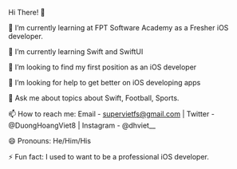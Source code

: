 Hi There! 👋

🔭 I’m currently learning at FPT Software Academy as a Fresher iOS developer.

🌱 I’m currently learning Swift and SwiftUI

👯 I’m looking to find my first position as an iOS developer

🤔 I’m looking for help to get better on iOS developing apps

💬 Ask me about topics about Swift, Football, Sports.

📫 How to reach me: Email - supervietfs@gmail.com | Twitter - @DuongHoangViet8 | Instagram - @dhviet__ 

😄 Pronouns: He/Him/His

⚡ Fun fact: I used to want to be a professional iOS developer.
